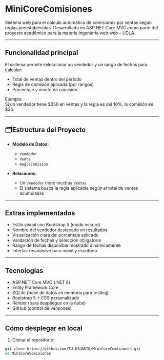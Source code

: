# MiniCoreComisiones

Sistema web para el cálculo automático de comisiones por ventas según reglas preestablecidas. Desarrollado en ASP.NET Core MVC como parte del proyecto académico para la materia ingeniería web web – UDLA.

---

## Funcionalidad principal

El sistema permite seleccionar un vendedor y un rango de fechas para calcular:

- Total de ventas dentro del período
- Regla de comisión aplicada (por rangos)
- Porcentaje y monto de comisión

Ejemplo:  
Si un vendedor tiene $350 en ventas y la regla es del 10%, la comisión es $35.

---

## 🗂Estructura del Proyecto

- **Modelo de Datos:**  
  - `Vendedor`  
  - `Venta`  
  - `ReglaComision`

- **Relaciones:**  
  - Un `Vendedor` tiene muchas `Ventas`  
  - El sistema busca la regla aplicable según el total de ventas acumuladas

---

## Extras implementados

- Estilo visual con Bootstrap 5 (modo oscuro)
- Nombre del vendedor destacado en resultados
- Visualización clara del porcentaje aplicado
- Validación de fechas y selección obligatoria
- Rango de fechas disponible mostrado dinámicamente
- Interfaz responsive para móvil y escritorio

---

## Tecnologías

- ASP.NET Core MVC (.NET 8)
- Entity Framework Core
- SQLite (base de datos en memoria para testing)
- Bootstrap 5 + CSS personalizado
- Render (para despliegue en la nube)
- GitHub (control de versiones)

---

## Cómo desplegar en local

1. Clonar el repositorio:
```bash
git clone https://github.com/TU_USUARIO/MiniCoreComisiones.git
cd MiniCoreComisiones
